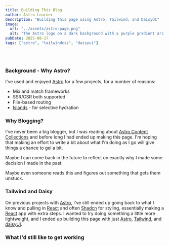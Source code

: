 ```yaml
---
title: Building This Blog
author: Astro Learner
description: "Building this page using Astro, Tailwind, and DaisyUI"
image:
  url: "../assets/astro-page.png"
  alt: "The Astro logo on a dark background with a purple gradient arc."
pubDate: 2025-08-17
tags: ["astro", "tailwindcss", "daisyui"]
---
```


<br/>

### Background - Why Astro?
I've used and enjoyed [Astro](https://astro.build) for a few projects,
for a number of reasons:

* Mix and match frameworks
* SSR/CSR both supported
* File-based routing
* [Islands](https://docs.astro.build/en/concepts/islands/) - for selective hydration

### Why Blogging?
I've never been a big blogger, but I was reading about [Astro Content Collections](https://docs.astro.build/en/guides/content-collections/)
and before long I had ended up making this page. I'm hoping that making an effort to write a bit about what I'm doing as I go will give things
a chance to gel a bit.

Maybe I can come back in the future to reflect on exactly why I made some decision I made in the past.

Maybe even someone reads this and figures out something that gets them unstuck.

### Tailwind and Daisy
On previous projects with [Astro](https://astro.build), I've still ended up going back to what I know and pulling in [React](https://react.dev) and often [Shadcn](https://ui.shadcn.com)
for styling, essentially making a [React](https://react.dev) app with extra steps. I wanted to try doing something a little more lightweight, and
I ended up building this page with just [Astro](https://astro.build), [Tailwind](https://tailwindcss.com), and [daisyUI](https://daisyui.com).

### What I'd still like to get working
